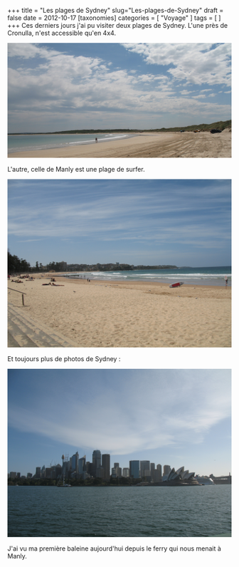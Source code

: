 +++
title = "Les plages de Sydney"
slug="Les-plages-de-Sydney"
draft = false
date = 2012-10-17
[taxonomies]
categories = [ "Voyage" ]
tags = [  ]
+++
Ces derniers jours j'ai pu visiter deux plages de Sydney.
L'une près de Cronulla, n'est accessible qu'en 4x4.

<a href="/Australie/IMG_0112_2.JPG" title=""><img src="/Australie/IMG_0112_2.JPG" /></a>

L'autre, celle de Manly est une plage de surfer.

<a href="/Australie/IMG_0134.JPG" title=""><img src="/Australie/IMG_0134.JPG" /></a>

Et toujours plus de photos de Sydney :

<a href="/Australie/IMG_0161.JPG" title=""><img src="/Australie/IMG_0161.JPG" /></a>

J'ai vu ma première baleine aujourd'hui depuis le ferry qui nous menait à Manly.